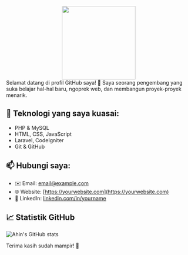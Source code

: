 
<div id="header" align="center" >

<img src="https://media.tenor.com/_1NYmn8RuWAAAAAj/goku-fortnite-goku.gif" width="200"/>
</div>
Selamat datang di profil GitHub saya! 👋  
Saya seorang pengembang yang suka belajar hal-hal baru, ngoprek web, dan membangun proyek-proyek menarik.

## 🔧 Teknologi yang saya kuasai:
- PHP & MySQL
- HTML, CSS, JavaScript
- Laravel, CodeIgniter
- Git & GitHub

## 📫 Hubungi saya:
- ✉️ Email: [email@example.com](mailto:email@example.com)
- 🌐 Website: [https://yourwebsite.com](https://yourwebsite.com)
- 💼 LinkedIn: [linkedin.com/in/yourname](https://linkedin.com/in/yourname)

## 📈 Statistik GitHub
![Ahin's GitHub stats](https://github-readme-stats.vercel.app/api?username=yourusername&show_icons=true&theme=radical)

Terima kasih sudah mampir! 👋  
